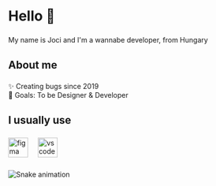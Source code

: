 <h1 align="left">Hello 👋</h1>

###

<p align="left">My name is Joci and I'm a wannabe developer, from Hungary</p>

###

<h2 align="left">About me</h2>

###

<p align="left">✨ Creating bugs since 2019<br>🎯 Goals: To be Designer & Developer</p>

###

<h2 align="left">I usually use</h2>

###

<div align="left">
  <img src="https://cdn.jsdelivr.net/gh/devicons/devicon/icons/figma/figma-original.svg" height="40" alt="figma logo"  />
  <img width="12" />
  <img src="https://cdn.jsdelivr.net/gh/devicons/devicon/icons/vscode/vscode-original.svg" height="40" alt="vscode logo"  />
</div>

###

<img src="https://raw.githubusercontent.com/JocY16/JocY16/output/snake.svg" alt="Snake animation" />

###
